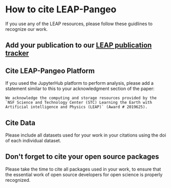 # How to cite LEAP-Pangeo

If you use any of the LEAP resources, please follow these guidlines to recognize our work.

## Add your publication to our [LEAP publication tracker](https://docs.google.com/spreadsheets/d/1zVfivXK-GKLEma_uc-SAIRs7OP_qfTUmsypAQeVqstI/edit#gid=645657151)

## Cite LEAP-Pangeo Platform
If you used the JupyterHub platform to perform analysis, please add a statement similar to this to your acknowledgment section of the paper:
```
We acknowledge the computing and storage resources provided by the
`NSF Science and Technology Center (STC) Learning the Earth with
Artificial intelligence and Physics (LEAP)` (Award # 2019625).
```
## Cite Data
Please include all datasets used for your work in your citations using the doi of each individual dataset.

## Don't forget to cite your open source packages
Please take the time to cite all packages used in your work, to ensure that the essential work of open source developers for open science is properly recognized.
